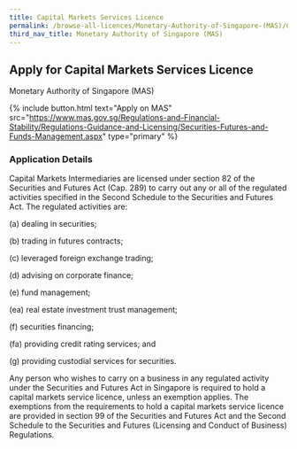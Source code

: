 ```yaml
---
title: Capital Markets Services Licence
permalink: /browse-all-licences/Monetary-Authority-of-Singapore-(MAS)/Capital-Markets-Services-Licence
third_nav_title: Monetary Authority of Singapore (MAS)
---
```


## Apply for Capital Markets Services Licence

Monetary Authority of Singapore (MAS)

{% include button.html text="Apply on MAS" src="https://www.mas.gov.sg/Regulations-and-Financial-Stability/Regulations-Guidance-and-Licensing/Securities-Futures-and-Funds-Management.aspx" type="primary" %}

<H3>Application Details</H3>

<p>Capital Markets Intermediaries are licensed under section 82 of the Securities and Futures Act (Cap. 289) to carry out any or all of the regulated activities specified in the Second Schedule to the Securities and Futures Act. The regulated activities are:</p>
 <p>(a) dealing in securities;</p>
 <p>(b) trading in futures contracts;</p>
 <p>(c) leveraged foreign exchange trading;</p>
 <p>(d) advising on corporate finance;</p>
 <p>(e) fund management;</p>
 <p>(ea) real estate investment trust management;</p>
 <p>(f) securities financing;</p>
 <p>(fa) providing credit rating services; and</p>
 <p>(g) providing custodial services for securities.</p>
 <p>Any person who wishes to carry on a business in any regulated activity under the Securities and Futures Act in Singapore is required to hold a capital markets service licence, unless an exemption applies. The exemptions from the requirements to hold a capital markets service licence are provided in section 99 of the Securities and Futures Act and the Second Schedule to the Securities and Futures (Licensing and Conduct of Business) Regulations.</p>

